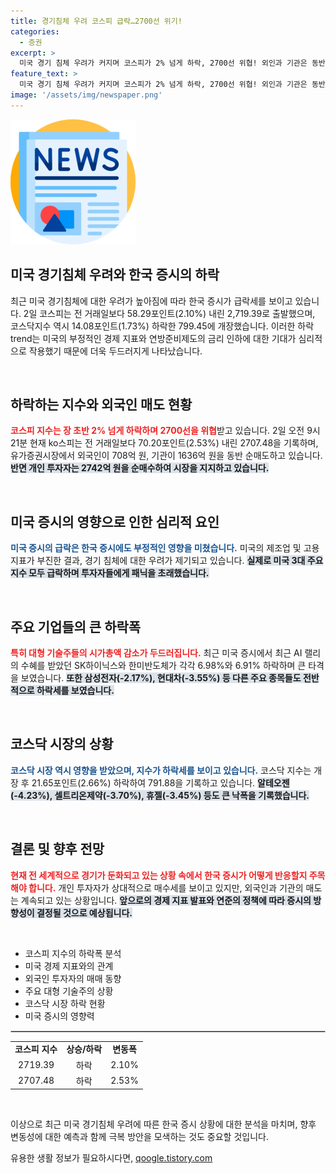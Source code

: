 ```yaml
---
title: 경기침체 우려 코스피 급락…2700선 위기!
categories:
  - 증권
excerpt: >
  미국 경기 침체 우려가 커지며 코스피가 2% 넘게 하락, 2700선 위협! 외인과 기관은 동반 매도에 나서며 불안한 증시, 과연 반등의 기회는 올까? 클릭해서 자세히 알아보세요!
feature_text: >
  미국 경기 침체 우려가 커지며 코스피가 2% 넘게 하락, 2700선 위협! 외인과 기관은 동반 매도에 나서며 불안한 증시, 과연 반등의 기회는 올까? 클릭해서 자세히 알아보세요!
image: '/assets/img/newspaper.png'
---
```


<p><img src="/assets/img/newspaper.png" alt="kimp 속보" /></p>

<h2 data-ke-size="size26">미국 경기침체 우려와 한국 증시의 하락</h2>

<p data-ke-size="size16">최근 미국 경기침체에 대한 우려가 높아짐에 따라 한국 증시가 급락세를 보이고 있습니다. 2일 코스피는 전 거래일보다 58.29포인트(2.10%) 내린 2,719.39로 출발했으며, 코스닥지수 역시 14.08포인트(1.73%) 하락한 799.45에 개장했습니다. 이러한 하락trend는 미국의 부정적인 경제 지표와 연방준비제도의 금리 인하에 대한 기대가 심리적으로 작용했기 때문에 더욱 두드러지게 나타났습니다.</p>

<p data-ke-size="size16">&nbsp;</p>

<h2 data-ke-size="size26">하락하는 지수와 외국인 매도 현황</h2>

<p data-ke-size="size16"><b><span style="color: #ee2323;">코스피 지수는 장 초반 2% 넘게 하락하며 2700선을 위협</span></b>받고 있습니다. 2일 오전 9시 21분 현재 ko스피는 전 거래일보다 70.20포인트(2.53%) 내린 2707.48을 기록하며, 유가증권시장에서 외국인이 708억 원, 기관이 1636억 원을 동반 순매도하고 있습니다. <b><span style="background-color: #21538527;">반면 개인 투자자는 2742억 원을 순매수하여 시장을 지지하고 있습니다.</span></b></p>

<p data-ke-size="size16">&nbsp;</p>

<h2 data-ke-size="size26">미국 증시의 영향으로 인한 심리적 요인</h2>

<p data-ke-size="size16"><b><span style="color: #1a5490;">미국 증시의 급락은 한국 증시에도 부정적인 영향을 미쳤습니다.</span></b> 미국의 제조업 및 고용지표가 부진한 결과, 경기 침체에 대한 우려가 제기되고 있습니다. <b><span style="background-color: #21538527;">실제로 미국 3대 주요 지수 모두 급락하며 투자자들에게 패닉을 초래했습니다.</span></b></p>

<p data-ke-size="size16">&nbsp;</p>

<h2 data-ke-size="size26">주요 기업들의 큰 하락폭</h2>

<p data-ke-size="size16"><b><span style="color: #ee2323;">특히 대형 기술주들의 시가총액 감소가 두드러집니다.</span></b> 최근 미국 증시에서 최근 AI 랠리의 수혜를 받았던 SK하이닉스와 한미반도체가 각각 6.98%와 6.91% 하락하며 큰 타격을 보였습니다. <b><span style="background-color: #21538527;">또한 삼성전자(-2.17%), 현대차(-3.55%) 등 다른 주요 종목들도 전반적으로 하락세를 보였습니다.</span></b></p>

<p data-ke-size="size16">&nbsp;</p>

<h2 data-ke-size="size26">코스닥 시장의 상황</h2>

<p data-ke-size="size16"><b><span style="color: #1a5490;">코스닥 시장 역시 영향을 받았으며, 지수가 하락세를 보이고 있습니다.</span></b> 코스닥 지수는 개장 후 21.65포인트(2.66%) 하락하여 791.88을 기록하고 있습니다. <b><span style="background-color: #21538527;">알테오젠(-4.23%), 셀트리온제약(-3.70%), 휴젤(-3.45%) 등도 큰 낙폭을 기록했습니다.</span></b></p>

<p data-ke-size="size16">&nbsp;</p>

<h2 data-ke-size="size26">결론 및 향후 전망</h2>

<p data-ke-size="size16"><b><span style="color: #ee2323;">현재 전 세계적으로 경기가 둔화되고 있는 상황 속에서 한국 증시가 어떻게 반응할지 주목해야 합니다.</span></b> 개인 투자자가 상대적으로 매수세를 보이고 있지만, 외국인과 기관의 매도는 계속되고 있는 상황입니다. <b><span style="background-color: #21538527;">앞으로의 경제 지표 발표와 연준의 정책에 따라 증시의 방향성이 결정될 것으로 예상됩니다.</span></b></p>

<p data-ke-size="size16">&nbsp;</p> 

<ul>
    <li>코스피 지수의 하락폭 분석</li>
    <li>미국 경제 지표와의 관계</li>
    <li>외국인 투자자의 매매 동향</li>
    <li>주요 대형 기술주의 상황</li>
    <li>코스닥 시장 하락 현황</li>
    <li>미국 증시의 영향력</li>
</ul>

<hr style="border:1px solid #ccc;"/>

<table style="width:100%; text-align:center;">
    <tr>
        <td style="text-align: center; height: 17px;"><b>코스피 지수</b></td>
        <td style="text-align: center; height: 17px;"><b>상승/하락</b></td>
        <td style="text-align: center; height: 17px;"><b>변동폭</b></td>
    </tr>
    <tr>
        <td style="text-align: center; height: 17px;">2719.39</td>
        <td style="text-align: center; height: 17px;">하락</td>
        <td style="text-align: center; height: 17px;">2.10%</td>
    </tr>
    <tr>
        <td style="text-align: center; height: 17px;">2707.48</td>
        <td style="text-align: center; height: 17px;">하락</td>
        <td style="text-align: center; height: 17px;">2.53%</td>
    </tr>
</table> 

<p data-ke-size="size16">&nbsp;</p> 

<p data-ke-size="size16">이상으로 최근 미국 경기침체 우려에 따른 한국 증시 상황에 대한 분석을 마치며, 향후 변동성에 대한 예측과 함께 극복 방안을 모색하는 것도 중요할 것입니다.</p>
유용한 생활 정보가 필요하시다면, <a href="https://qoogle.tistory.com" rel="dofollow">qoogle.tistory.com</a>


